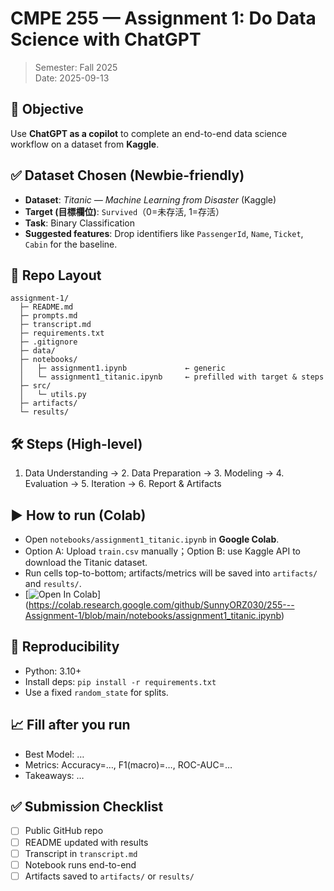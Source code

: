 # CMPE 255 — Assignment 1: Do Data Science with ChatGPT

> Semester: Fall 2025   
> Date: 2025-09-13

## 🎯 Objective
Use **ChatGPT as a copilot** to complete an end-to-end data science workflow on a dataset from **Kaggle**.

## ✅ Dataset Chosen (Newbie-friendly)
- **Dataset**: *Titanic — Machine Learning from Disaster* (Kaggle)  
- **Target (目標欄位)**: `Survived`（0=未存活, 1=存活）  
- **Task**: Binary Classification  
- **Suggested features**: Drop identifiers like `PassengerId`, `Name`, `Ticket`, `Cabin` for the baseline.

## 📁 Repo Layout
```
assignment-1/
  ├─ README.md
  ├─ prompts.md
  ├─ transcript.md
  ├─ requirements.txt
  ├─ .gitignore
  ├─ data/
  ├─ notebooks/
  │   ├─ assignment1.ipynb             ← generic
  │   └─ assignment1_titanic.ipynb     ← prefilled with target & steps
  ├─ src/
  │   └─ utils.py
  ├─ artifacts/
  └─ results/
```

## 🛠️ Steps (High-level)
1. Data Understanding → 2. Data Preparation → 3. Modeling → 4. Evaluation → 5. Iteration → 6. Report & Artifacts

## ▶️ How to run (Colab)
- Open `notebooks/assignment1_titanic.ipynb` in **Google Colab**.
- Option A: Upload `train.csv` manually；Option B: use Kaggle API to download the Titanic dataset.
- Run cells top-to-bottom; artifacts/metrics will be saved into `artifacts/` and `results/`.
- [![Open In Colab](https://colab.research.google.com/assets/colab-badge.svg)]
(https://colab.research.google.com/github/SunnyORZ030/255---Assignment-1/blob/main/notebooks/assignment1_titanic.ipynb)

## 🧪 Reproducibility
- Python: 3.10+
- Install deps: `pip install -r requirements.txt`
- Use a fixed `random_state` for splits.

## 📈 Fill after you run
- Best Model: …  
- Metrics: Accuracy=…, F1(macro)=…, ROC-AUC=…  
- Takeaways: …  

## ✅ Submission Checklist
- [ ] Public GitHub repo
- [ ] README updated with results
- [ ] Transcript in `transcript.md`
- [ ] Notebook runs end-to-end
- [ ] Artifacts saved to `artifacts/` or `results/`
